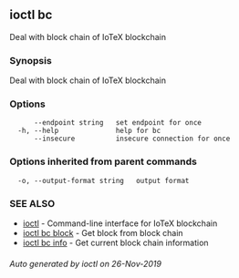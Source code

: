 ## ioctl bc

Deal with block chain of IoTeX blockchain

### Synopsis

Deal with block chain of IoTeX blockchain

### Options

```
      --endpoint string   set endpoint for once
  -h, --help              help for bc
      --insecure          insecure connection for once
```

### Options inherited from parent commands

```
  -o, --output-format string   output format
```

### SEE ALSO

* [ioctl](../README.md)	 - Command-line interface for IoTeX blockchain
* [ioctl bc block](ioctl_bc_block.md)	 - Get block from block chain
* [ioctl bc info](ioctl_bc_info.md)	 - Get current block chain information

###### Auto generated by ioctl on 26-Nov-2019
